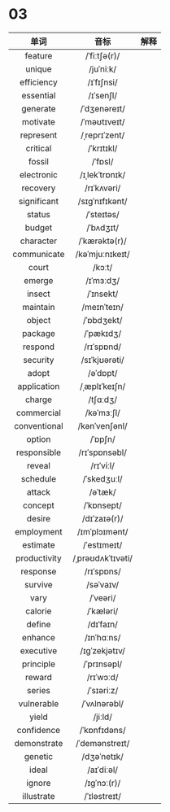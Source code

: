 # 03

|     单词     |       音标        | 解释 |
| :----------: | :---------------: | :--: |
|   feature    |   /ˈfiːtʃə(r)/    |      |
|    unique    |     /juˈniːk/     |      |
|  efficiency  |    /ɪˈfɪʃnsi/     |      |
|  essential   |     /ɪˈsenʃl/     |      |
|   generate   |   /ˈdʒenəreɪt/    |      |
|   motivate   |   /ˈməʊtɪveɪt/    |      |
|  represent   |   /ˌreprɪˈzent/   |      |
|   critical   |    /ˈkrɪtɪkl/     |      |
|    fossil    |      /ˈfɒsl/      |      |
|  electronic  |  /ɪˌlekˈtrɒnɪk/   |      |
|   recovery   |    /rɪˈkʌvəri/    |      |
| significant  |  /sɪɡˈnɪfɪkənt/   |      |
|    status    |    /ˈsteɪtəs/     |      |
|    budget    |     /ˈbʌdʒɪt/     |      |
|  character   |   /ˈkærəktə(r)/   |      |
| communicate  |  /kəˈmjuːnɪkeɪt/  |      |
|    court     |      /kɔːt/       |      |
|    emerge    |     /ɪˈmɜːdʒ/     |      |
|    insect    |     /ˈɪnsekt/     |      |
|   maintain   |    /meɪnˈteɪn/    |      |
|    object    |    /ˈɒbdʒekt/     |      |
|   package    |     /ˈpækɪdʒ/     |      |
|   respond    |    /rɪˈspɒnd/     |      |
|   security   |   /sɪˈkjʊərəti/   |      |
|    adopt     |     /əˈdɒpt/      |      |
| application  |   /ˌæplɪˈkeɪʃn/   |      |
|    charge    |     /tʃɑːdʒ/      |      |
|  commercial  |    /kəˈmɜːʃl/     |      |
| conventional |   /kənˈvenʃənl/   |      |
|    option    |      /ˈɒpʃn/      |      |
| responsible  |   /rɪˈspɒnsəbl/   |      |
|    reveal    |     /rɪˈviːl/     |      |
|   schedule   |    /ˈskedʒuːl/    |      |
|    attack    |      /əˈtæk/      |      |
|   concept    |    /ˈkɒnsept/     |      |
|    desire    |   /dɪˈzaɪə(r)/    |      |
|  employment  |   /ɪmˈplɔɪmənt/   |      |
|   estimate   |    /ˈestɪmeɪt/    |      |
| productivity | /ˌprəʊdʌkˈtɪvəti/ |      |
|   response   |    /rɪˈspɒns/     |      |
|   survive    |     /səˈvaɪv/     |      |
|     vary     |     /ˈveəri/      |      |
|   calorie    |     /ˈkæləri/     |      |
|    define    |     /dɪˈfaɪn/     |      |
|   enhance    |    /ɪnˈhɑːns/     |      |
|  executive   |   /ɪɡˈzekjətɪv/   |      |
|  principle   |    /ˈprɪnsəpl/    |      |
|    reward    |     /rɪˈwɔːd/     |      |
|    series    |    /ˈsɪəriːz/     |      |
|  vulnerable  |   /ˈvʌlnərəbl/    |      |
|    yield     |      /jiːld/      |      |
|  confidence  |   /ˈkɒnfɪdəns/    |      |
| demonstrate  |  /ˈdemənstreɪt/   |      |
|   genetic    |    /dʒəˈnetɪk/    |      |
|    ideal     |    /aɪˈdiːəl/     |      |
|    ignore    |    /ɪɡˈnɔː(r)/    |      |
|  illustrate  |   /ˈɪləstreɪt/    |      |